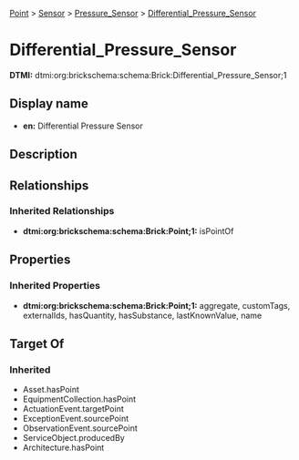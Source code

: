 [Point](../../../Point.md) > [Sensor](../../Sensor.md) > [Pressure_Sensor](../Pressure_Sensor.md) > [Differential_Pressure_Sensor](.)
# Differential_Pressure_Sensor
**DTMI:** dtmi:org:brickschema:schema:Brick:Differential_Pressure_Sensor;1
## Display name
- **en:** Differential Pressure Sensor
## Description
## Relationships
### Inherited Relationships
* **dtmi:org:brickschema:schema:Brick:Point;1:** isPointOf
## Properties
### Inherited Properties
* **dtmi:org:brickschema:schema:Brick:Point;1:** aggregate, customTags, externalIds, hasQuantity, hasSubstance, lastKnownValue, name
## Target Of
### Inherited
* Asset.hasPoint
* EquipmentCollection.hasPoint
* ActuationEvent.targetPoint
* ExceptionEvent.sourcePoint
* ObservationEvent.sourcePoint
* ServiceObject.producedBy
* Architecture.hasPoint
